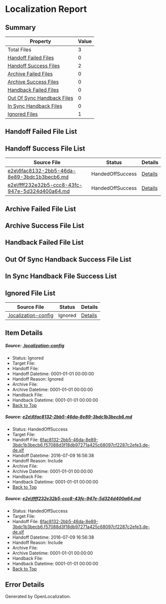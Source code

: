 # <a name='report-top'></a> Localization Report

## Summary
 Property | Value 
 -------- | ----- 
 Total Files | 3
[ Handoff Failed Files ](#handoff-failed-list)| 0
[ Handoff Success Files ](#handoff-success-list)| 2
[ Archive Failed Files ](#archive-failed-list)| 0
[ Archive Success Files ](#archive-success-list)| 0
[ Handback Failed Files ](#handback-failed-list)| 0
[ Out Of Sync Handback Files ](#outofsync-handback-success-list)| 0
[ In Sync Handback Files ](#insync-handback-success-list)| 0
[ Ignored Files ](#ignored-list)| 1

## <a name='handoff-failed-list'></a> Handoff Failed File List

## <a name='handoff-success-list'></a> Handoff Success File List
 Source File | Status | Details 
 ----------- | ------ | ------- 
 [e2e\6fac8132-2bb5-46da-8e89-3bdc1b3becb6.md](https://github.com/OpenLocalizationTestOrg/oltest/blob/480b880a151fa384dbed15eebcab7f300154eeb3/e2e/6fac8132-2bb5-46da-8e89-3bdc1b3becb6.md) | HandedOffSuccess | [Details](#dc5af675129f05a5dbd5a8ecf26559bc72dcace11)
 [e2e\ffff232e32b5-ccc8-43fc-947e-5d324d400a64.md](https://github.com/OpenLocalizationTestOrg/oltest/blob/480b880a151fa384dbed15eebcab7f300154eeb3/e2e/ffff232e32b5-ccc8-43fc-947e-5d324d400a64.md) | HandedOffSuccess | [Details](#dc5af675129f05a5dbd5a8ecf26559bc72dcace12)

## <a name='archive-failed-list'></a> Archive Failed File List

## <a name='archive-success-list'></a> Archive Success File List

## <a name='handback-failed-list'></a> Handback Failed File List

## <a name='outofsync-handback-success-list'></a> Out Of Sync Handback Success File List

## <a name='insync-handback-success-list'></a> In Sync Handback File Success List

## <a name='ignored-list'></a> Ignored File List
 Source File | Status | Details 
 ----------- | ------ | ------- 
 [.localization-config](https://github.com/OpenLocalizationTestOrg/oltest/blob/480b880a151fa384dbed15eebcab7f300154eeb3/.localization-config) | Ignored | [Details](#3d4f252ac210baf56311d7e97dcc2db10974dbd20)

## Item Details
##### <a name='3d4f252ac210baf56311d7e97dcc2db10974dbd20'></a> Source: [.localization-config](https://github.com/OpenLocalizationTestOrg/oltest/blob/480b880a151fa384dbed15eebcab7f300154eeb3/.localization-config)
* Status: Ignored
* Target File: 
* Handoff File: 
* Handoff Datetime: 0001-01-01 00:00:00
* Handoff Reason: Ignored
* Archive File: 
* Archive Datetime: 0001-01-01 00:00:00
* Handback File: 
* Handback Datetime: 0001-01-01 00:00:00
* [Back to Top](#report-top)

##### <a name='dc5af675129f05a5dbd5a8ecf26559bc72dcace11'></a> Source: [e2e\6fac8132-2bb5-46da-8e89-3bdc1b3becb6.md](https://github.com/OpenLocalizationTestOrg/oltest/blob/480b880a151fa384dbed15eebcab7f300154eeb3/e2e/6fac8132-2bb5-46da-8e89-3bdc1b3becb6.md)
* Status: HandedOffSuccess
* Target File: 
* Handoff File: [6fac8132-2bb5-46da-8e89-3bdc1b3becb6.f57088d3f18db97271a425c68097cf2287c2efe3.de-de.xlf](https://github.com/OpenLocalizationTestOrg/olhandoff-e2e/blob/73a8959a35b8602c0869d86b1e2c395b5ddeb510/ol-handoff/OpenLocalizationTestOrg/oltest-dede-fly/ci/ht/6fac8132-2bb5-46da-8e89-3bdc1b3becb6.f57088d3f18db97271a425c68097cf2287c2efe3.de-de.xlf)
* Handoff Datetime: 2016-07-09 16:56:38
* Handoff Reason: Include
* Archive File: 
* Archive Datetime: 0001-01-01 00:00:00
* Handback File: 
* Handback Datetime: 0001-01-01 00:00:00
* [Back to Top](#report-top)

##### <a name='dc5af675129f05a5dbd5a8ecf26559bc72dcace12'></a> Source: [e2e\ffff232e32b5-ccc8-43fc-947e-5d324d400a64.md](https://github.com/OpenLocalizationTestOrg/oltest/blob/480b880a151fa384dbed15eebcab7f300154eeb3/e2e/ffff232e32b5-ccc8-43fc-947e-5d324d400a64.md)
* Status: HandedOffSuccess
* Target File: 
* Handoff File: [6fac8132-2bb5-46da-8e89-3bdc1b3becb6.f57088d3f18db97271a425c68097cf2287c2efe3.de-de.xlf](https://github.com/OpenLocalizationTestOrg/olhandoff-e2e/blob/73a8959a35b8602c0869d86b1e2c395b5ddeb510/ol-handoff/OpenLocalizationTestOrg/oltest-dede-fly/ci/ht/6fac8132-2bb5-46da-8e89-3bdc1b3becb6.f57088d3f18db97271a425c68097cf2287c2efe3.de-de.xlf)
* Handoff Datetime: 2016-07-09 16:56:38
* Handoff Reason: Include
* Archive File: 
* Archive Datetime: 0001-01-01 00:00:00
* Handback File: 
* Handback Datetime: 0001-01-01 00:00:00
* [Back to Top](#report-top)


## Error Details

Generated by OpenLocalization.
